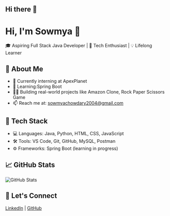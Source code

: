 ## Hi there 👋
# Hi, I'm Sowmya 👋

🎓 Aspiring Full Stack Java Developer | 🚀 Tech Enthusiast | 💡 Lifelong Learner

## 🌟 About Me
- 💼 Currently interning at ApexPlanet
- 🌱 Learning:Spring Boot
- 👩‍💻 Building real-world projects like Amazon Clone, Rock Paper Scissors Game
- 📫 Reach me at: sowmyachowdary2004@gmail.com

## 🔧 Tech Stack
- 💻 Languages: Java, Python, HTML, CSS, JavaScript
- 🛠️ Tools: VS Code, Git, GitHub, MySQL, Postman
- ⚙️ Frameworks: Spring Boot (learning in progress)

## 📈 GitHub Stats
![GitHub Stats](https://github-readme-stats.vercel.app/api?username=sowmya-chowdary&show_icons=true&theme=radical)

## 🔗 Let's Connect
[LinkedIn](https://www.linkedin.com/in/sowmyachowdary2004) | [GitHub](https://github.com/sowmya-chowdary)

